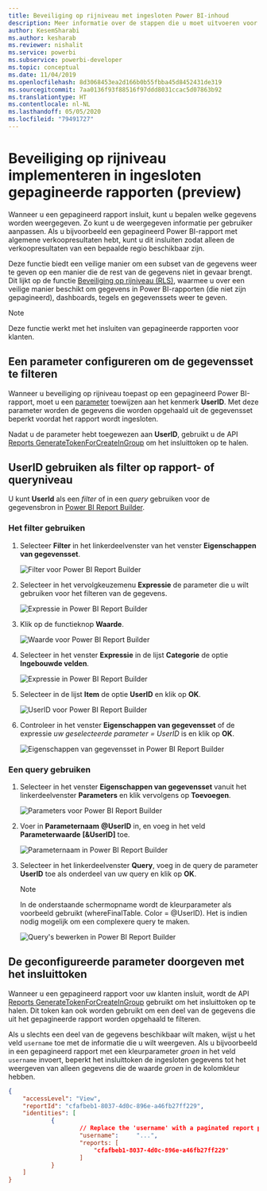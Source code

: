 ```yaml
---
title: Beveiliging op rijniveau met ingesloten Power BI-inhoud
description: Meer informatie over de stappen die u moet uitvoeren voor het insluiten van Power BI-inhoud in uw toepassing.
author: KesemSharabi
ms.author: kesharab
ms.reviewer: nishalit
ms.service: powerbi
ms.subservice: powerbi-developer
ms.topic: conceptual
ms.date: 11/04/2019
ms.openlocfilehash: 8d3068453ea2d166b0b55fbba45d8452431de319
ms.sourcegitcommit: 7aa0136f93f88516f97ddd8031ccac5d07863b92
ms.translationtype: HT
ms.contentlocale: nl-NL
ms.lasthandoff: 05/05/2020
ms.locfileid: "79491727"
---
```

# <a name="implementing-row-level-security-in-embedded-paginated-reports-preview"></a>Beveiliging op rijniveau implementeren in ingesloten gepagineerde rapporten (preview)

Wanneer u een gepagineerd rapport insluit, kunt u bepalen welke gegevens worden weergegeven. Zo kunt u de weergegeven informatie per gebruiker aanpassen. Als u bijvoorbeeld een gepagineerd Power BI-rapport met algemene verkoopresultaten hebt, kunt u dit insluiten zodat alleen de verkoopresultaten van een bepaalde regio beschikbaar zijn.

Deze functie biedt een veilige manier om een subset van de gegevens weer te geven op een manier die de rest van de gegevens niet in gevaar brengt. Dit lijkt op de functie [Beveiliging op rijniveau (RLS)](embedded-row-level-security.md), waarmee u over een veilige manier beschikt om gegevens in Power BI-rapporten (die niet zijn gepagineerd), dashboards, tegels en gegevenssets weer te geven.  

> [!NOTE]
> Deze functie werkt met het insluiten van gepagineerde rapporten voor klanten.

## <a name="configuring-a-parameter-to-filter-the-dataset"></a>Een parameter configureren om de gegevensset te filteren

Wanneer u beveiliging op rijniveau toepast op een gepagineerd Power BI-rapport, moet u een [parameter](../../paginated-reports/report-builder-parameters.md) toewijzen aan het kenmerk **UserID**. Met deze parameter worden de gegevens die worden opgehaald uit de gegevensset beperkt voordat het rapport wordt ingesloten.

Nadat u de parameter hebt toegewezen aan **UserID**, gebruikt u de API [Reports GenerateTokenForCreateInGroup](https://docs.microsoft.com/rest/api/power-bi/embedtoken/reports_generatetokenforcreateingroup) om het insluittoken op te halen.

## <a name="use-userid-as-a-filter-at-report-or-query-level"></a>UserID gebruiken als filter op rapport- of queryniveau

U kunt **UserId** als een *filter* of in een *query* gebruiken voor de gegevensbron in [Power BI Report Builder](../../paginated-reports/report-builder-power-bi.md).

### <a name="using-the-filter"></a>Het filter gebruiken

1. Selecteer **Filter** in het linkerdeelvenster van het venster **Eigenschappen van gegevensset**.

    ![Filter voor Power BI Report Builder](media/paginated-reports-row-level-security/filter.png)

2. Selecteer in het vervolgkeuzemenu **Expressie** de parameter die u wilt gebruiken voor het filteren van de gegevens.

     ![Expressie in Power BI Report Builder](media/paginated-reports-row-level-security/expression.png)

3. Klik op de functieknop **Waarde**. 

    ![Waarde voor Power BI Report Builder](media/paginated-reports-row-level-security/function.png)

4. Selecteer in het venster **Expressie** in de lijst **Categorie** de optie **Ingebouwde velden**.

    ![Expressie in Power BI Report Builder](media/paginated-reports-row-level-security/built-in-fields.png)

5. Selecteer in de lijst **Item** de optie **UserID** en klik op **OK**.

    ![UserID voor Power BI Report Builder](media/paginated-reports-row-level-security/userid.png)

6. Controleer in het venster **Eigenschappen van gegevensset** of de expressie *uw geselecteerde parameter = UserID* is en klik op **OK**.

    ![Eigenschappen van gegevensset in Power BI Report Builder](media/paginated-reports-row-level-security/verify.png)

### <a name="using-a-query"></a>Een query gebruiken

1. Selecteer in het venster **Eigenschappen van gegevensset** vanuit het linkerdeelvenster **Parameters** en klik vervolgens op **Toevoegen**.

    ![Parameters voor Power BI Report Builder](media/paginated-reports-row-level-security/parameters.png)

2. Voer in **Parameternaam** **\@UserID** in, en voeg in het veld **Parameterwaarde** **[&UserID]** toe.

    ![Parameternaam in Power BI Report Builder](media/paginated-reports-row-level-security/parameter-name.png) 

3. Selecteer in het linkerdeelvenster **Query**, voeg in de query de parameter **UserID** toe als onderdeel van uw query en klik op **OK**.
    > [!NOTE]
    > In de onderstaande schermopname wordt de kleurparameter als voorbeeld gebruikt (whereFinalTable. Color = @UserID). Het is indien nodig mogelijk om een complexere query te maken.

    ![Query's bewerken in Power BI Report Builder](media/paginated-reports-row-level-security/query-edit.png)

## <a name="passing-the-configured-parameter-using-the-embed-token"></a>De geconfigureerde parameter doorgeven met het insluittoken

Wanneer u een gepagineerd rapport voor uw klanten insluit, wordt de API [Reports GenerateTokenForCreateInGroup](https://docs.microsoft.com/rest/api/power-bi/embedtoken/reports_generatetokenforcreateingroup) gebruikt om het insluittoken op te halen. Dit token kan ook worden gebruikt om een deel van de gegevens die uit het gepagineerde rapport worden opgehaald te filteren.

Als u slechts een deel van de gegevens beschikbaar wilt maken, wijst u het veld `username` toe met de informatie die u wilt weergeven. Als u bijvoorbeeld in een gepagineerd rapport met een kleurparameter *groen* in het veld `username` invoert, beperkt het insluittoken de ingesloten gegevens tot het weergeven van alleen gegevens die de waarde *groen* in de kolomkleur hebben.

```JSON
{
    "accessLevel": "View",
    "reportId": "cfafbeb1-8037-4d0c-896e-a46fb27ff229",
    "identities": [
            {
                    // Replace the 'username' with a paginated report parameter
                    "username":     "...",
                    "reports: [
                        "cfafbeb1-8037-4d0c-896e-a46fb27ff229"
                    ]
            }
    ]
}
```
